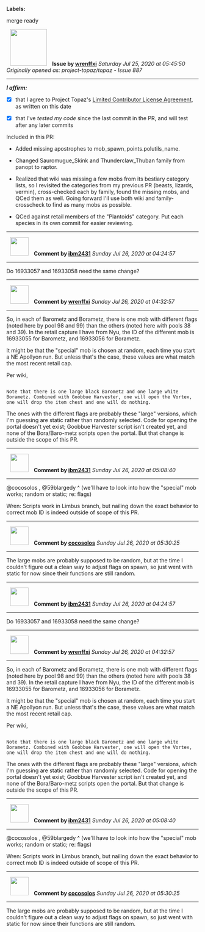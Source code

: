 **Labels:**

merge ready



<a href="https://github.com/wrenffxi"><img src="https://avatars1.githubusercontent.com/u/21246949?v=4" width="96" height="96" hspace="10"></img></a> **Issue by [wrenffxi](https://github.com/wrenffxi)**
_Saturday Jul 25, 2020 at 05:45:50_
_Originally opened as: project-topaz/topaz - Issue 887_

----

<!-- place 'x' mark between square [] brackets to affirm: -->
**_I affirm:_**
- [x] that I agree to Project Topaz's [Limited Contributor License Agreement](http://project-topaz.com/blob/release/CONTRIBUTOR_AGREEMENT.md), as written on this date
- [x] that I've _tested my code_ since the last commit in the PR, and will test after any later commits

Included in this PR:

* Added missing apostrophes to mob_spawn_points.polutils_name.

* Changed Sauromugue_Skink and Thunderclaw_Thuban family from panopt to raptor.

* Realized that wiki was missing a few mobs from its bestiary category lists, so I revisited the categories from my previous PR (beasts, lizards, vermin), cross-checked each by family, found the missing mobs, and QCed them as well.  Going forward I'll use both wiki and family-crosscheck to find as many mobs as possible.

* QCed against retail members of the "Plantoids" category.  Put each species in its own commit for easier reviewing.



----
<a href="https://github.com/ibm2431"><img src="https://avatars3.githubusercontent.com/u/13112942?v=4" width="48" height="48" hspace="10"></img></a> **Comment by [ibm2431](https://github.com/ibm2431)**
_Sunday Jul 26, 2020 at 04:24:57_

----

Do 16933057 and 16933058 need the same change?


----
<a href="https://github.com/wrenffxi"><img src="https://avatars1.githubusercontent.com/u/21246949?v=4" width="48" height="48" hspace="10"></img></a> **Comment by [wrenffxi](https://github.com/wrenffxi)**
_Sunday Jul 26, 2020 at 04:32:57_

----

So, in each of Barometz and Borametz, there is one mob with different flags (noted here by pool 98 and 99) than the others (noted here with pools 38 and 39).  In the retail capture I have from Nyu, the ID of the different mob is 16933055 for Barometz, and 16933056 for Borametz.

It might be that the "special" mob is chosen at random, each time you start a NE Apollyon run.  But unless that's the case, these values are what match the most recent retail cap.

Per wiki,
```
Note that there is one large black Barometz and one large white Borametz. Combined with Goobbue Harvester, one will open the Vortex, one will drop the item chest and one will do nothing.
```

The ones with the different flags are probably these "large" versions, which I'm guessing are static rather than randomly selected.  Code for opening the portal doesn't yet exist; Goobbue Harvester script isn't created yet, and none of the Bora/Baro-metz scripts open the portal.  But that change is outside the scope of this PR.


----
<a href="https://github.com/ibm2431"><img src="https://avatars3.githubusercontent.com/u/13112942?v=4" width="48" height="48" hspace="10"></img></a> **Comment by [ibm2431](https://github.com/ibm2431)**
_Sunday Jul 26, 2020 at 05:08:40_

----

@cocosolos , @59blargedy ^ (we'll have to look into how the "special" mob works; random or static; re: flags)

Wren: Scripts work in Limbus branch, but nailing down the exact behavior to correct mob ID is indeed outside of scope of this PR.




----
<a href="https://github.com/cocosolos"><img src="https://avatars2.githubusercontent.com/u/2593549?v=4" width="48" height="48" hspace="10"></img></a> **Comment by [cocosolos](https://github.com/cocosolos)**
_Sunday Jul 26, 2020 at 05:30:25_

----

The large mobs are probably supposed to be random, but at the time I couldn't figure out a clean way to adjust flags on spawn, so just went with static for now since their functions are still random. 


----
<a href="https://github.com/ibm2431"><img src="https://avatars3.githubusercontent.com/u/13112942?v=4" width="48" height="48" hspace="10"></img></a> **Comment by [ibm2431](https://github.com/ibm2431)**
_Sunday Jul 26, 2020 at 04:24:57_

----

Do 16933057 and 16933058 need the same change?


----
<a href="https://github.com/wrenffxi"><img src="https://avatars1.githubusercontent.com/u/21246949?v=4" width="48" height="48" hspace="10"></img></a> **Comment by [wrenffxi](https://github.com/wrenffxi)**
_Sunday Jul 26, 2020 at 04:32:57_

----

So, in each of Barometz and Borametz, there is one mob with different flags (noted here by pool 98 and 99) than the others (noted here with pools 38 and 39).  In the retail capture I have from Nyu, the ID of the different mob is 16933055 for Barometz, and 16933056 for Borametz.

It might be that the "special" mob is chosen at random, each time you start a NE Apollyon run.  But unless that's the case, these values are what match the most recent retail cap.

Per wiki,
```
Note that there is one large black Barometz and one large white Borametz. Combined with Goobbue Harvester, one will open the Vortex, one will drop the item chest and one will do nothing.
```

The ones with the different flags are probably these "large" versions, which I'm guessing are static rather than randomly selected.  Code for opening the portal doesn't yet exist; Goobbue Harvester script isn't created yet, and none of the Bora/Baro-metz scripts open the portal.  But that change is outside the scope of this PR.


----
<a href="https://github.com/ibm2431"><img src="https://avatars3.githubusercontent.com/u/13112942?v=4" width="48" height="48" hspace="10"></img></a> **Comment by [ibm2431](https://github.com/ibm2431)**
_Sunday Jul 26, 2020 at 05:08:40_

----

@cocosolos , @59blargedy ^ (we'll have to look into how the "special" mob works; random or static; re: flags)

Wren: Scripts work in Limbus branch, but nailing down the exact behavior to correct mob ID is indeed outside of scope of this PR.




----
<a href="https://github.com/cocosolos"><img src="https://avatars2.githubusercontent.com/u/2593549?v=4" width="48" height="48" hspace="10"></img></a> **Comment by [cocosolos](https://github.com/cocosolos)**
_Sunday Jul 26, 2020 at 05:30:25_

----

The large mobs are probably supposed to be random, but at the time I couldn't figure out a clean way to adjust flags on spawn, so just went with static for now since their functions are still random. 
